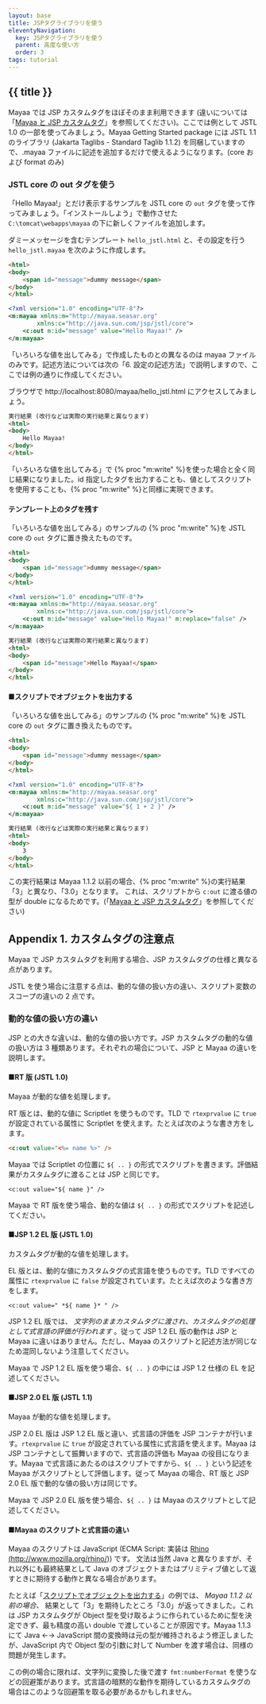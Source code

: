 ```yaml
---
layout: base
title: JSPタグライブラリを使う
eleventyNavigation:
  key: JSPタグライブラリを使う
  parent: 高度な使い方
  order: 3
tags: tutorial
---
```


## {{ title }}

Mayaa では JSP カスタムタグをほぼそのまま利用できます (違いについては「[Mayaa と JSP カスタムタグ](mayaa_customtag_diff.html)」を参照してください)。ここでは例として JSTL 1.0 の一部を使ってみましょう。Mayaa Getting Started package には JSTL 1.1 のライブラリ (Jakarta Taglibs - Standard Taglib 1.1.2) を同梱していますので、.mayaa ファイルに記述を追加するだけで使えるようになります。(core および format のみ)

### JSTL core の out タグを使う

「Hello Mayaa!」とだけ表示するサンプルを JSTL core の `out` タグを使って作ってみましょう。「インストールしよう」で動作させた `C:\tomcat\webapps\mayaa` の下に新しくファイルを追加します。

ダミーメッセージを含むテンプレート `hello_jstl.html` と、その設定を行う `hello_jstl.mayaa` を次のように作成します。



```html {data-filename=hello_jstl.html}
<html>
<body>
    <span id="message">dummy message</span>
</body>
</html>
```

```xml {data-filename=hello_jstl.mayaa}
<?xml version="1.0" encoding="UTF-8"?>
<m:mayaa xmlns:m="http://mayaa.seasar.org"
        xmlns:c="http://java.sun.com/jsp/jstl/core">
    <c:out m:id="message" value="Hello Mayaa!" />
</m:mayaa>
```

「いろいろな値を出してみる」で作成したものとの異なるのは mayaa ファイルのみです。記述方法については次の「6. 設定の記述方法」で説明しますので、ここでは例の通りに作成してください。

ブラウザで http://localhost:8080/mayaa/hello_jstl.html にアクセスしてみましょう。

```html
実行結果 (改行などは実際の実行結果と異なります)
<html>
<body>
    Hello Mayaa!
</body>
</html>
```

「いろいろな値を出してみる」で {% proc "m:write" %}を使った場合と全く同じ結果になりました。id 指定したタグを出力することも、値としてスクリプトを使用することも、{% proc "m:write" %}と同様に実現できます。

#### テンプレート上のタグを残す

「いろいろな値を出してみる」のサンプルの {% proc "m:write" %}を JSTL core の `out` タグに置き換えたものです。

```html {data-filename=hello_jstl.html}
<html>
<body>
    <span id="message">dummy message</span>
</body>
</html>
```

```xml {data-filename=hello_jstl.mayaa}
<?xml version="1.0" encoding="UTF-8"?>
<m:mayaa xmlns:m="http://mayaa.seasar.org"
        xmlns:c="http://java.sun.com/jsp/jstl/core">
    <c:out m:id="message" value="Hello Mayaa!" m:replace="false" />
</m:mayaa>
```

```html
実行結果 (改行などは実際の実行結果と異なります)
<html>
<body>
    <span id="message">Hello Mayaa!</span>
</body>
</html>
```

#### ■スクリプトでオブジェクトを出力する

「いろいろな値を出してみる」のサンプルの {% proc "m:write" %}を JSTL core の `out` タグに置き換えたものです。

```html {data-filename=hello_jstl.html}
<html>
<body>
    <span id="message">dummy message</span>
</body>
</html>
```

```xml {data-filename=hello_jstl.mayaa}
<?xml version="1.0" encoding="UTF-8"?>
<m:mayaa xmlns:m="http://mayaa.seasar.org"
        xmlns:c="http://java.sun.com/jsp/jstl/core">
    <c:out m:id="message" value="${ 1 + 2 }" />
</m:mayaa>
```

```html
実行結果 (改行などは実際の実行結果と異なります)
<html>
<body>
    3
</body>
</html>
```

この実行結果は Mayaa 1.1.2 以前の場合、{% proc "m:write" %}の実行結果「3」と異なり、「3.0」となります。
これは、スクリプトから `c:out` に渡る値の型が double になるためです。(「[Mayaa と JSP カスタムタグ](mayaa_customtag_diff.html)」を参照してください)


## Appendix 1. カスタムタグの注意点

Mayaa で JSP カスタムタグを利用する場合、JSP カスタムタグの仕様と異なる点があります。

JSTL を使う場合に注意する点は、動的な値の扱い方の違い、スクリプト変数のスコープの違いの 2 点です。



### 動的な値の扱い方の違い

JSP との大きな違いは、動的な値の扱い方です。JSP カスタムタグの動的な値の扱い方は 3 種類あります。それぞれの場合について、JSP と Mayaa の違いを説明します。



#### ■RT 版 (JSTL 1.0)

Mayaa が動的な値を処理します。

RT 版とは、動的な値に Scriptlet を使うものです。TLD で `rtexprvalue` に `true` が設定されている属性に Scriptlet を使えます。たとえば次のような書き方をします。

```html
<c:out value="<%= name %>" />
```

Mayaa では Scriptlet の位置に `${ .. }` の形式でスクリプトを書きます。評価結果がカスタムタグに渡ることは JSP と同じです。

```
<c:out value="${ name }" />
```

Mayaa で RT 版を使う場合、動的な値は `${ .. }` の形式でスクリプトを記述してください。


#### ■JSP 1.2 EL 版 (JSTL 1.0)

カスタムタグが動的な値を処理します。

EL 版とは、動的な値にカスタムタグの式言語を使うものです。TLD ですべての属性に `rtexprvalue` に `false` が設定されています。たとえば次のような書き方をします。

```
<c:out value=" *${ name }* " />
```
JSP 1.2 EL 版では、 *文字列のままカスタムタグに渡され、カスタムタグの処理として式言語の評価が行われます* 。従って JSP 1.2 EL 版の動作は JSP と Mayaa に違いはありません。ただし、Mayaa のスクリプトと記述方法が同じなため混同しないよう注意してください。

Mayaa で JSP 1.2 EL 版を使う場合、`${ .. }` の中には JSP 1.2 仕様の EL を記述してください。

#### ■JSP 2.0 EL 版 (JSTL 1.1)

Mayaa が動的な値を処理します。

JSP 2.0 EL 版は JSP 1.2 EL 版と違い、式言語の評価を JSP コンテナが行います。`rtexprvalue` に `true` が設定されている属性に式言語を使えます。Mayaa は JSP コンテナとして振舞いますので、式言語の評価も Mayaa の役目になります。Mayaa で式言語にあたるのはスクリプトですから、`${ .. }` という記述を Mayaa がスクリプトとして評価します。従って Mayaa の場合、RT 版と JSP 2.0 EL 版で動的な値の扱い方は同じです。

Mayaa で JSP 2.0 EL 版を使う場合、`${ .. }` は Mayaa のスクリプトとして記述してください。

#### ■Mayaa のスクリプトと式言語の違い

Mayaa のスクリプトは JavaScript (ECMA Script: 実装は <a href="http://www.mozilla.org/rhino/" title="Rhino - JavaScript for Java">Rhino (http://www.mozilla.org/rhino/)</a>) です。
文法は当然 Java と異なりますが、それ以外にも最終結果として Java のオブジェクトまたはプリミティブ値として返すときに期待する動作と異なる場合があります。

たとえば「<a href="hello.html#script" title="2-1. 最初の一歩">スクリプトでオブジェクトを出力する</a>」の例では、 *Mayaa 1.1.2 以前の場合、* 結果として「3」を期待したところ「3.0」が返ってきました。これは JSP カスタムタグが Object 型を受け取るように作られているために型を決定できず、最も精度の高い double で渡していることが原因です。Mayaa 1.1.3 にて Java ←→ JavaScript 間の変換時は元の型が維持されるよう修正しましたが、JavaScript 内で Object 型の引数に対して Number を渡す場合は、同様の問題が発生します。

この例の場合に限れば、文字列に変換した後で渡す `fmt:numberFormat` を使うなどの回避策があります。式言語の暗黙的な動作を期待しているカスタムタグの
場合はこのような回避策を取る必要があるかもしれません。

